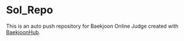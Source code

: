 # Sol_Repo
This is an auto push repository for Baekjoon Online Judge created with [BaekjoonHub](https://github.com/BaekjoonHub/BaekjoonHub).
